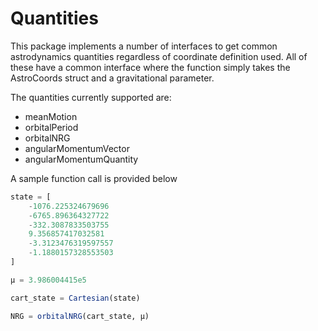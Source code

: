 # Quantities

This package implements a number of interfaces to get common astrodynamics quantities regardless of coordinate definition used. All of these have a common interface where the function simply takes the AstroCoords struct and a gravitational parameter.

The quantities currently supported are:
* meanMotion
* orbitalPeriod
* orbitalNRG
* angularMomentumVector
* angularMomentumQuantity

A sample function call is provided below

```julia
state = [
    -1076.225324679696
    -6765.896364327722
    -332.3087833503755
    9.356857417032581
    -3.3123476319597557
    -1.1880157328553503
]

μ = 3.986004415e5

cart_state = Cartesian(state)

NRG = orbitalNRG(cart_state, μ)
```